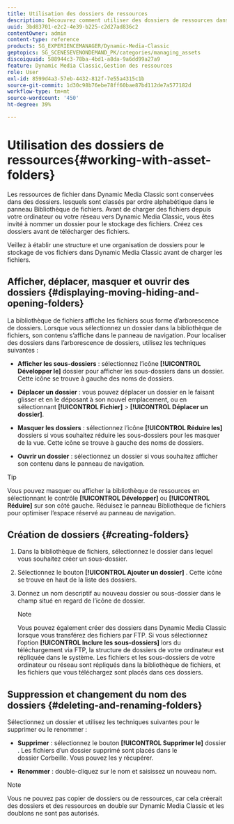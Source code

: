 ```yaml
---
title: Utilisation des dossiers de ressources
description: Découvrez comment utiliser des dossiers de ressources dans Dynamic Media Classic.
uuid: 3bd83701-e2c2-4e39-b225-c2d27ad836c2
contentOwner: admin
content-type: reference
products: SG_EXPERIENCEMANAGER/Dynamic-Media-Classic
geptopics: SG_SCENESEVENONDEMAND_PK/categories/managing_assets
discoiquuid: 588944c3-78ba-4bd1-a8da-9a6dd99a27a9
feature: Dynamic Media Classic,Gestion des ressources
role: User
exl-id: 8599d4a3-57eb-4432-812f-7e55a4315c1b
source-git-commit: 1d30c98b76ebe78ff60bae87bd112de7a577182d
workflow-type: tm+mt
source-wordcount: '450'
ht-degree: 39%

---
```


# Utilisation des dossiers de ressources{#working-with-asset-folders}

Les ressources de fichier dans Dynamic Media Classic sont conservées dans des dossiers. lesquels sont classés par ordre alphabétique dans le panneau Bibliothèque de fichiers. Avant de charger des fichiers depuis votre ordinateur ou votre réseau vers Dynamic Media Classic, vous êtes invité à nommer un dossier pour le stockage des fichiers. Créez ces dossiers avant de télécharger des fichiers.

Veillez à établir une structure et une organisation de dossiers pour le stockage de vos fichiers dans Dynamic Media Classic avant de charger les fichiers.

## Afficher, déplacer, masquer et ouvrir des dossiers {#displaying-moving-hiding-and-opening-folders}

La bibliothèque de fichiers affiche les fichiers sous forme d’arborescence de dossiers. Lorsque vous sélectionnez un dossier dans la bibliothèque de fichiers, son contenu s’affiche dans le panneau de navigation. Pour localiser des dossiers dans l’arborescence de dossiers, utilisez les techniques suivantes :

* **Afficher les sous-dossiers**  : sélectionnez l’icône  **[!UICONTROL Développer le]** dossier pour afficher les sous-dossiers dans un dossier. Cette icône se trouve à gauche des noms de dossiers.

* **Déplacer un dossier**  : vous pouvez déplacer un dossier en le faisant glisser et en le déposant à son nouvel emplacement, ou en sélectionnant  **[!UICONTROL Fichier]**  >  **[!UICONTROL Déplacer un dossier]**.

* **Masquer les dossiers**  : sélectionnez l’icône  **[!UICONTROL Réduire les]** dossiers si vous souhaitez réduire les sous-dossiers pour les masquer de la vue. Cette icône se trouve à gauche des noms de dossiers.

* **Ouvrir un dossier**  : sélectionnez un dossier si vous souhaitez afficher son contenu dans le panneau de navigation.

>[!TIP]
>
>Vous pouvez masquer ou afficher la bibliothèque de ressources en sélectionnant le contrôle **[!UICONTROL Développer]** ou **[!UICONTROL Réduire]** sur son côté gauche. Réduisez le panneau Bibliothèque de fichiers pour optimiser l’espace réservé au panneau de navigation.

## Création de dossiers {#creating-folders}

1. Dans la bibliothèque de fichiers, sélectionnez le dossier dans lequel vous souhaitez créer un sous-dossier.
1. Sélectionnez le bouton **[!UICONTROL Ajouter un dossier]** . Cette icône se trouve en haut de la liste des dossiers.
1. Donnez un nom descriptif au nouveau dossier ou sous-dossier dans le champ situé en regard de l’icône de dossier.

   >[!NOTE]
   >
   >Vous pouvez également créer des dossiers dans Dynamic Media Classic lorsque vous transférez des fichiers par FTP. Si vous sélectionnez l’option **[!UICONTROL Inclure les sous-dossiers]** lors du téléchargement via FTP, la structure de dossiers de votre ordinateur est répliquée dans le système. Les fichiers et les sous-dossiers de votre ordinateur ou réseau sont répliqués dans la bibliothèque de fichiers, et les fichiers que vous téléchargez sont placés dans ces dossiers.

## Suppression et changement du nom des dossiers {#deleting-and-renaming-folders}

Sélectionnez un dossier et utilisez les techniques suivantes pour le supprimer ou le renommer :

* **Supprimer**  : sélectionnez le bouton  **[!UICONTROL Supprimer le]** dossier . Les fichiers d’un dossier supprimé sont placés dans le dossier Corbeille. Vous pouvez les y récupérer.

* **Renommer**  : double-cliquez sur le nom et saisissez un nouveau nom.

>[!NOTE]
>
>Vous ne pouvez pas copier de dossiers ou de ressources, car cela créerait des dossiers et des ressources en double sur Dynamic Media Classic et les doublons ne sont pas autorisés.
